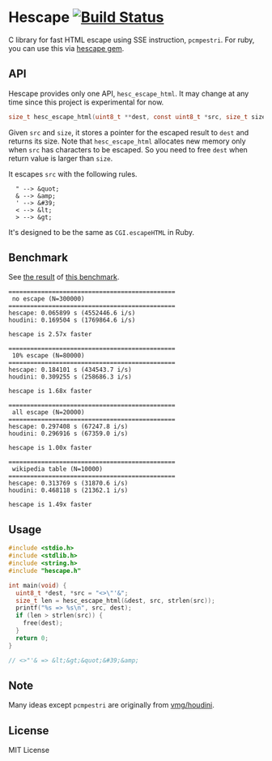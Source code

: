 # Hescape [![Build Status](https://travis-ci.org/k0kubun/hescape.svg?branch=master)](https://travis-ci.org/k0kubun/hescape)

C library for fast HTML escape using SSE instruction, `pcmpestri`. For ruby, you can use this via [hescape gem](https://github.com/k0kubun/hescape-ruby).

## API

Hescape provides only one API, `hesc_escape_html`. It may change at any time since this project is experimental for now.

```c
size_t hesc_escape_html(uint8_t **dest, const uint8_t *src, size_t size);
```

Given `src` and `size`, it stores a pointer for the escaped result to `dest` and returns its size.
Note that `hesc_escape_html` allocates new memory only when `src` has characters to be escaped.
So you need to free `dest` when return value is larger than `size`.

It escapes `src` with the following rules.

```
  " --> &quot;
  & --> &amp;
  ' --> &#39;
  < --> &lt;
  > --> &gt;
```

It's designed to be the same as `CGI.escapeHTML` in Ruby.

## Benchmark

See [the result](https://travis-ci.org/k0kubun/hescape/jobs/152685822) of [this benchmark](https://github.com/k0kubun/hescape/blob/62d990360d7b503f43c6bef65a4fb73bdf81a483/benchmark/benchmark.c).

```
==============================================
 no escape (N=300000)
==============================================
hescape: 0.065899 s (4552446.6 i/s)
houdini: 0.169504 s (1769864.6 i/s)

hescape is 2.57x faster

==============================================
 10% escape (N=80000)
==============================================
hescape: 0.184101 s (434543.7 i/s)
houdini: 0.309255 s (258686.3 i/s)

hescape is 1.68x faster

==============================================
 all escape (N=20000)
==============================================
hescape: 0.297408 s (67247.8 i/s)
houdini: 0.296916 s (67359.0 i/s)

hescape is 1.00x faster

==============================================
 wikipedia table (N=10000)
==============================================
hescape: 0.313769 s (31870.6 i/s)
houdini: 0.468118 s (21362.1 i/s)

hescape is 1.49x faster
```

## Usage

```c
#include <stdio.h>
#include <stdlib.h>
#include <string.h>
#include "hescape.h"

int main(void) {
  uint8_t *dest, *src = "<>\"'&";
  size_t len = hesc_escape_html(&dest, src, strlen(src));
  printf("%s => %s\n", src, dest);
  if (len > strlen(src)) {
    free(dest);
  }
  return 0;
}

// <>"'& => &lt;&gt;&quot;&#39;&amp;
```

## Note

Many ideas except `pcmpestri` are originally from [vmg/houdini](https://github.com/vmg/houdini).

## License

MIT License
